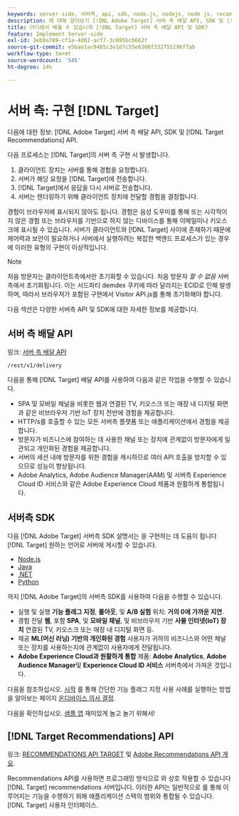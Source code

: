 ```yaml
---
keywords: server side, 서버측, api, sdk, node.js, nodejs, node js, recommendations api, api, api, server side1
description: 에 대해 알아보기 [!DNL Adobe Target] 서버 측 배달 API, SDK 및 [!DNL Target Recommendations] API.
title: 어디에서 배울 수 있습니까 [!DNL Target] 서버 측 배달 API 및 SDK?
feature: Implement Server-side
exl-id: 3eb0a789-cf1a-4d02-acf7-3c895bcb662f
source-git-commit: e5bae1ac9485c3e1d7c55e6386f332755196ffab
workflow-type: tm+mt
source-wordcount: '545'
ht-degree: 14%

---
```


# 서버 측: 구현 [!DNL Target]

다음에 대한 정보: [!DNL Adobe Target] 서버 측 배달 API, SDK 및 [!DNL Target Recommendations] API.

다음 프로세스는 [!DNL Target]의 서버 측 구현 시 발생합니다.

1. 클라이언트 장치는 서버를 통해 경험을 요청합니다.
1. 서버가 해당 요청을 [!DNL Target]에 전송합니다.
1. [!DNL Target]에서 응답을 다시 서버로 전송합니다.
1. 서버는 렌더링하기 위해 클라이언트 장치에 전달할 경험을 결정합니다.

경험이 브라우저에 표시되지 않아도 됩니다. 경험은 음성 도우미를 통해 또는 시각적이지 않은 경험 또는 브라우저를 기반으로 하지 않는 디바이스를 통해 이메일이나 키오스크에 표시될 수 있습니다. 서버가 클라이언트와 [!DNL Target] 사이에 존재하기 때문에 제어력과 보안이 필요하거나 서버에서 실행하려는 복잡한 백엔드 프로세스가 있는 경우에 이러한 유형의 구현이 이상적입니다.

>[!NOTE]
>
>처음 방문자는 클라이언트측에서만 초기화할 수 있습니다. 처음 방문자 *할 수 없음* 서버측에서 초기화됩니다. 이는 서드파티 demdex 쿠키에 따라 달라지는 ECID로 인해 발생하며, 따라서 브라우저가 포함된 구현에서 Visitor API.js를 통해 초기화해야 합니다.

다음 섹션은 다양한 서버측 API 및 SDK에 대한 자세한 정보를 제공합니다.

## 서버 측 배달 API

링크: [서버 측 배달 API](/help/dev/implement/delivery-api/overview.md)

`/rest/v1/delivery`

다음을 통해 [!DNL Target] 배달 API를 사용하여 다음과 같은 작업을 수행할 수 있습니다.

* SPA 및 모바일 채널을 비롯한 웹과 연결된 TV, 키오스크 또는 매장 내 디지털 화면과 같은 비브라우저 기반 IoT 장치 전반에 경험을 제공합니다.
* HTTP/s를 호출할 수 있는 모든 서버측 플랫폼 또는 애플리케이션에서 경험을 제공합니다.
* 방문자가 비즈니스에 참여하는 데 사용한 채널 또는 장치에 관계없이 방문자에게 일관되고 개인화된 경험을 제공합니다.
* 서버의 세션 내에 방문자를 위한 경험을 캐시하므로 여러 API 호출을 방지할 수 있으므로 성능이 향상됩니다.
* Adobe Analytics, Adobe Audience Manager(AAM) 및 서버측 Experience Cloud ID 서비스와 같은 Adobe Experience Cloud 제품과 원활하게 통합됩니다.

## 서버측 SDK

다음 [!DNL Adobe Target] 서버측 SDK 설명서는 을 구현하는 데 도움이 됩니다 [!DNL Target] 원하는 언어로 서버에 게시할 수 있습니다.

* [Node.js](node-js/overview.md)
* [Java](java/overview.md)
* [.NET](net/overview.md)
* [Python](python/overview.md)

까지 [!DNL Adobe Target]의 서버측 SDK를 사용하여 다음을 수행할 수 있습니다.

* 실행 및 실행 **기능 플래그 지정**, **롤아웃**, 및 **A/B 실험** 위치: **거의 0에 가까운 지연**.
* 경험 전달 **웹**, 포함 **SPA**, 및 **모바일 채널**, 및 비브라우저 기반 **사물 인터넷(IoT) 장치** 연결된 TV, 키오스크 또는 매장 내 디지털 화면 등.
* 제공 **ML(머신 러닝) 기반의 개인화된 경험** 사용자가 귀하의 비즈니스와 어떤 채널 또는 장치를 사용하는지에 관계없이 사용자에게 전달됩니다.
* **Adobe Experience Cloud과 원활하게 통합** 제품: **Adobe Analytics**, **Adobe Audience Manager**&#x200B;및 **Experience Cloud ID 서비스** 서버측에서 가져온 것입니다.

다음을 참조하십시오. [시작](sdk-guides/getting-started/getting-started.md) 를 통해 간단한 기능 플래그 지정 사용 사례를 실행하는 방법을 알아보는 페이지 [온디바이스 의사 결정](sdk-guides/on-device-decisioning/overview.md).

다음을 확인하십시오. [샘플 앱](sdk-guides/sample-apps/sample-apps.md) 재미있게 놀고 놀기 위해서!

## [!DNL Target Recommendations] API

링크: [RECOMMENDATIONS API TARGET](https://developers.adobetarget.com/api/recommendations) 및 [Adobe Recommendations API 개요](../../before-administer/recs-api/overview.md).

Recommendations API를 사용하면 프로그래밍 방식으로 와 상호 작용할 수 있습니다 [!DNL Target] recommendations 서버입니다. 이러한 API는 일반적으로 를 통해 이루어지는 기능을 수행하기 위해 애플리케이션 스택의 범위와 통합될 수 있습니다. [!DNL Target] 사용자 인터페이스.
